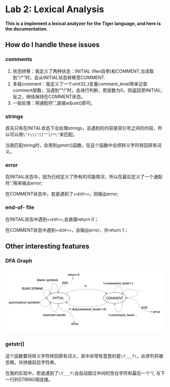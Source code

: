 # Lab 2: Lexical Analysis

**This is a implement a lexical analyzer for the Tiger language, and here is the documentation.**

## How do I handle these issues

### comments

1. 状态转移：我定义了两种状态：INITIAL (flex自带)和COMMENT,当读取到"/*"时，会从INITIAL状态转移至COMMENT.
2. 多级comment：我定义了一个uint32_t变量comment_level用来记录comment层数，当遇到"*/"时，会进行判断，若层数为0，则返回至INITIAL; 反之，继续保持在COMMENT状态。
3. 一般处理：用通配符'.',直接adjust()即可。

### strings

首先只有在INITAL状态下会处理strings，且遇到的内容是双引号之间的内容，所以可以用`\"(\\\"|[^"])*\"`来匹配。

当我匹配string时，会用到getstr()函数，在这个函数中会把转义字符转回原有词义。

### error

在INITAIL状态中，因为已经定义了所有的可能情况，所以在最后定义了一个通配符'.'用来输出error;

在COMMENT状态中，若是遇到了`<<EOF>>`，则输出error;

### end-of- file

在INITAIL状态中遇到`<<EOF>>`,会直接return 0；

在COMMENT状态中遇到`<<EOF>>`，会输出error，并return 1；

## Other interesting features

### DFA Graph

![image-20200919210739300](README.assets/image-20200919210739300.png)

### getstr()

这个函数要将转义字符转回原有词义，其中非常有意思的是`\f___f\`，此序列将被忽略，并拼接前后字符串。

在我的实现中，若是遇到了`\f___f\`会自动跳过中间的空白字符和最后一个'\\', 与下一行的STRING相连接。